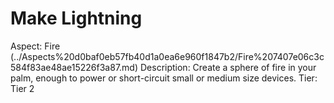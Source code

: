# Make Lightning

Aspect: Fire (../Aspects%20d0baf0eb57fb40d1a0ea6e960f1847b2/Fire%207407e06c3c584f83ae48ae15226f3a87.md)
Description: Create a sphere of fire in your palm, enough to power or short-circuit small or medium size devices.
Tier: Tier 2